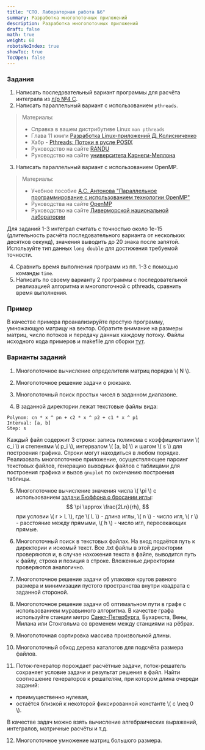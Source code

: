 ```yaml
---
title: "СПО. Лабораторная работа №6"
summary: Разработка многопоточных приложений
description: Разработка многопоточных приложений
draft: false
math: true
weight: 60
robotsNoIndex: true
showToc: true
TocOpen: false
---
```


### Задания

1. Написать последовательный вариант программы для расчёта интеграла из [л/р №4 C](/c/lab04).
2. Написать параллельный вариант с использованием `pthreads`.
> Материалы:
> * Справка в вашем дистрибутиве Linux `man pthreads`
> * Глава 11 книги [Разработка Linux-приложений Д. Колисниченко](/books/ssw/Kolisnichenko_Linux_app_dev.pdf)
> * Хабр - [Pthreads: Потоки в русле POSIX](https://habr.com/ru/post/326138/)
> * Руководство на сайте [RANDU](https://randu.org/tutorials/threads/)
> * Руководство на сайте [университета Карнеги-Меллона](https://www.cs.cmu.edu/afs/cs/academic/class/15492-f07/www/pthreads.html)

3. Написать параллельный вариант с использованием OpenMP.
> Материалы:
> * Учебное пособие [А.С. Антонова "Параллельное программирование с использованием технологии OpenMP"](/books/ssw/lab06/Antonov_OpenMP.pdf)
> * Руководства на сайте [OpenMP](https://www.openmp.org/resources/tutorials-articles/)
> * Руководство на сайте [Ливерморской национальной лаборатории](https://hpc-tutorials.llnl.gov/openmp/)

Для заданий 1-3 интеграл считать с точностью около 1e-15 (длительность расчёта последовательного варианта от нескольких десятков секунд), значения выводить до 20 знака после запятой. Используйте тип данных `long double` для достижения требуемой точности.

4. Сравнить время выполнения программ из пп. 1-3 с помощью команды `time`.
5. Написать по своему варианту 2 программы с последовательной реализацией алгоритма и многопоточной с pthreads, сравнить время выполнения.

### Пример

В качестве примера проанализируйте простую программу, умножающую матрицу на вектор. Обратите внимание на размеры матриц, число потоков и передачу данных каждому потоку. Файлы исходного кода примеров и makefile для сборки [тут](/ssw/lab06_src.zip).

### Варианты заданий

1. Многопоточное вычисление определителя матриц порядка \\( N \\).

2. Многопоточное решение задачи о рюкзаке.

3. Многопоточный поиск простых чисел в заданном диапазоне.

4. В заданной директории лежат текстовые файлы вида:
```
Polynom: cn * x ^ pn + c2 * x ^ p2 + c1 * x ^ p1
Interval: [a, b]
Step: s
```

Каждый файл содержит 3 строки: запись полинома с коэффициентами \\( c_i \\) и степенями \\( p_i \\), интервалом \\( [a, b] \\) и шагом \\( s \\) для построения графика. Строки могут находиться в любом порядке.
Реализовать многопоточное приложение, осуществляющее парсинг текстовых файлов, генерацию выходных файлов с таблицами для построения графика и вызов `gnuplot` по окончанию построения таблицы.

5. Многопоточное вычисление значения числа \\( \pi \\) с использованием [задачи Бюффона о бросании иглы](https://ru.wikipedia.org/wiki/%D0%97%D0%B0%D0%B4%D0%B0%D1%87%D0%B0_%D0%91%D1%8E%D1%84%D1%84%D0%BE%D0%BD%D0%B0_%D0%BE_%D0%B1%D1%80%D0%BE%D1%81%D0%B0%D0%BD%D0%B8%D0%B8_%D0%B8%D0%B3%D0%BB%D1%8B):
$$ \pi \approx \frac{2Ln}{rh}, $$
при условии \\( r > L \\),
где \\( L \\) - длина иглы, \\( n \\) - число игл, \\( r \\) - расстояние между прямыми, \\( h \\) - число игл, пересекающих прямые.

6. Многопоточный поиск в текстовых файлах. На вход подаётся путь к директории и искомый текст. Все .txt файлы в этой директории проверяются и, в случае нахожения текста в файле, выводится путь к файлу, строка и позиция в строке. Вложенные директории проверяются аналогично.

7. Многопоточное решение задачи об упаковке кругов равного размера и минимизации пустого пространства внутри квадрата с заданной стороной.

8. Многопоточное решение задачи об оптимальном пути в графе с использованием муравьиного алгоритма. В качестве графа используйте станции метро [Санкт-Петербурга](https://yandex.ru/metro/saint-petersburg), Бухареста, Вены, Милана или Стокгольма со временем между станциями на рёбрах.

9. Многопоточная сортировка массива произвольной длины.

10. Многопоточный обход дерева каталогов для подсчёта размера файлов.

11. Поток-генератор порождает расчётные задачи, поток-решатель сохраняет условие задачи и результат решения в файл. Найти соотношение генераторов к решателям, при котором длина очереди заданий:
* преимущественно нулевая,
* остаётся близкой к некоторой фиксированной константе \\( c \neq 0 \\).

В качестве задач можно взять вычисление алгебраических выражений, интегралов, матричные расчёты и т.д.

12. Многопоточное умножение матриц большого размера.

